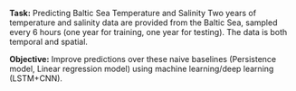 **Task:** 
Predicting Baltic Sea Temperature and Salinity
Two years of temperature and salinity data are provided from the Baltic Sea, sampled every 6 hours (one year for training, one year for testing). The data is both temporal and spatial.

**Objective:**
Improve predictions over these naive baselines (Persistence model, Linear regression model) using machine learning/deep learning (LSTM+CNN).
